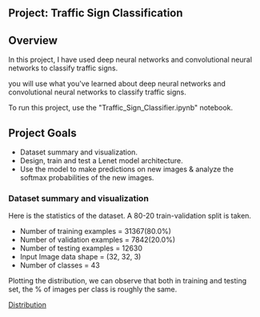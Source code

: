 ## Project: Traffic Sign Classification

Overview
---
In this project, I have used deep neural networks and convolutional neural networks to classify traffic signs. 

you will use what you've learned about deep neural networks and convolutional neural networks to classify traffic signs. 

To run this project, use the "Traffic_Sign_Classifier.ipynb" notebook.

Project Goals
---
* Dataset summary and visualization.
* Design, train and test a Lenet model architecture.
* Use the model to make predictions on new images & analyze the softmax probabilities of the new images.


### Dataset summary and visualization

Here is the statistics of the dataset. A 80-20 train-validation split is taken.

* Number of training examples   = 31367(80.0%)
* Number of validation examples = 7842(20.0%)
* Number of testing examples    = 12630
* Input Image data shape        = (32, 32, 3)
* Number of classes             = 43

Plotting the distribution, we can observe that both in training and testing set, the % of images per class is roughly the same.

[Distribution](https://github.com/ashsiv/CarND-Traffic-Sign-Classifier-Project/blob/master/Distribution.PNG)
